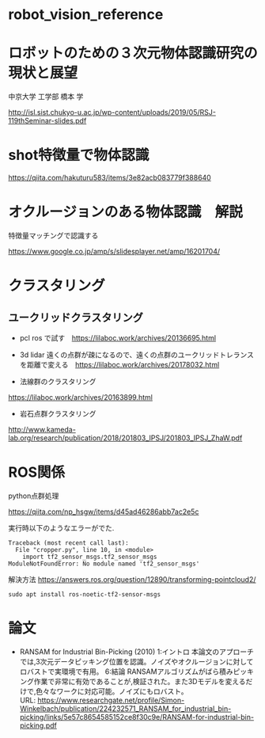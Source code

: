 # robot_vision_reference

# ロボットのための３次元物体認識研究の現状と展望
 中京⼤学 ⼯学部
橋本 学

http://isl.sist.chukyo-u.ac.jp/wp-content/uploads/2019/05/RSJ-119thSeminar-slides.pdf

# shot特徴量で物体認識

https://qiita.com/hakuturu583/items/3e82acb083779f388640

# オクルージョンのある物体認識　解説

特徴量マッチングで認識する

https://www.google.co.jp/amp/s/slidesplayer.net/amp/16201704/

# クラスタリング
## ユークリッドクラスタリング
- pcl ros で試す　https://lilaboc.work/archives/20136695.html

- 3d lidar 遠くの点群が疎になるので、遠くの点群のユークリッドトレランスを距離で変える　https://lilaboc.work/archives/20178032.html

- 法線群のクラスタリング

https://lilaboc.work/archives/20163899.html


- 岩石点群クラスタリング

http://www.kameda-lab.org/research/publication/2018/201803_IPSJ/201803_IPSJ_ZhaW.pdf

# ROS関係

python点群処理

https://qiita.com/np_hsgw/items/d45ad46286abb7ac2e5c

実行時以下のようなエラーがでた.

```
Traceback (most recent call last):
  File "cropper.py", line 10, in <module>
    import tf2_sensor_msgs.tf2_sensor_msgs
ModuleNotFoundError: No module named 'tf2_sensor_msgs'
```

解決方法  https://answers.ros.org/question/12890/transforming-pointcloud2/

```
sudo apt install ros-noetic-tf2-sensor-msgs
```

# 論文

- RANSAM for Industrial Bin-Picking (2010)
1:イントロ 本論文のアプローチでは,3次元データピッキング位置を認識。ノイズやオクルージョンに対してロバストで実環境で有用。
6:結論 RANSAMアルゴリズムがばら積みピッキング作業で非常に有効であることが,検証された。また3Dモデルを変えるだけで,色々なワークに対応可能。ノイズにもロバスト。  
URL: https://www.researchgate.net/profile/Simon-Winkelbach/publication/224232571_RANSAM_for_industrial_bin-picking/links/5e57c8654585152ce8f30c9e/RANSAM-for-industrial-bin-picking.pdf




